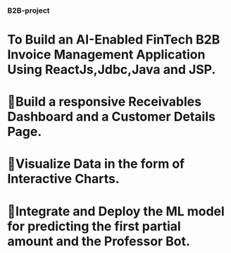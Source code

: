 ### B2B-project
# To Build an AI-Enabled FinTech B2B Invoice Management Application Using ReactJs,Jdbc,Java and JSP.
# Build a responsive Receivables Dashboard and a Customer Details Page.
# Visualize Data in the form of Interactive Charts.
# Integrate and Deploy the ML model for predicting the first partial amount and the Professor Bot.
